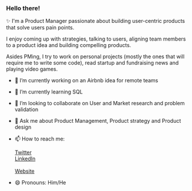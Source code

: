 ### Hello there!

✨ I'm a Product Manager passionate about building user-centric products that solve users pain points.

I enjoy coming up with strategies, talking to users, aligning team members to a product idea and building compelling products.

Asides PMing, I try to work on personal projects (mostly the ones that will require me to write some code), read startup and fundraising news and playing video games.

- 🔭 I’m currently working on an Airbnb idea for remote teams
- 🌱 I’m currently learning SQL
- 👯 I’m looking to collaborate on User and Market research and problem validation
- 💬 Ask me about Product Management, Product strategy and Product design
- 📫 How to reach me: <br/>

     [Twitter](https://twitter.com/steve_dammy) <br/>
     [LinkedIn](https://linkedin.com/in/damilola-ajiboye)  <br/>    
     [Website](https://damilolaa.xyz)<br/>

- 😄 Pronouns: Him/He

